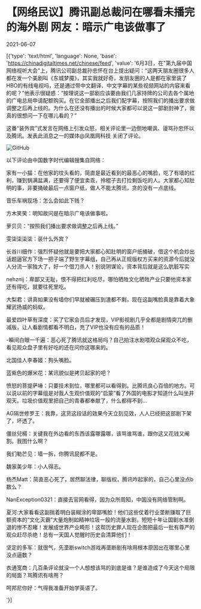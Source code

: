 # 【网络民议】腾讯副总裁问在哪看未播完的海外剧  网友：暗示广电该做事了

2021-06-07

[{'type': 'text/html', 'language': None, 'base': 'https://chinadigitaltimes.net/chinese/feed', 'value': '6月3日，在&quot;第九届中国网络视听大会&quot;上，腾讯公司副总裁孙忠怀在台上提出疑问：“这两天朋友圈很多人都在发一个美剧叫《东城梦魇》，其实我就好奇，发朋友圈的人是都在家里装了HBO的有线电视吗，还是通过带中文翻译、中文字幕的某些视频网站的内容来看的呢？”他表示很疑惑：“按理说这一部剧应该要由我们几家持牌的公司去各个属地的广电总局申请配额购买。在它全部播出之后我们配字幕，按照我们的播出要求做调整之后再上线的。为什么在还没有播出的时候大家都可以说这一部剧封神了，我真的很想问一下在哪儿看的？”

这番“装外宾”式发言在网络上引发众怒，相关评论里一边倒地嘲讽、谩骂孙忠怀以及腾讯。发表此消息之一的媒体@凤凰网科技 关闭了评论。

![GitHub](https://chinadigitaltimes.net/chinese/files/2021/06/腾讯2.png)

以下评论由中国数字时代编辑搜集自网络：



家有一小猫：在他家的坟头看的，简直是最近看到的最恶心的嘴脸，吃了有墙的红利，赚到锅满盆满，还要得了便宜卖乖，拎棍子去打捡剩饭吃的人。大家都心知肚明的事，非要捅破最后一点窗户纸，做人不能太腾讯，贪的没有一点底线。

音乐车祸现场：怎么会如此下贱？

方木笑笑：明知故问是在暗示广电该做事啦。

萝贝贝：“按照我们播出要求做调整之后再上线。”

雯柒柒柒柒：装什么外宾？

长谷川细作：强烈怀疑他就是要把大家都心知肚明的窗户纸捅破，借这个机会炒出话题逼官方下场一把子端了野生字幕组，自己再从正规版权方买来的资源今后就没人分流一家独大了，好一个借刀杀人！别说阴谋论，资本背后就是这么肮脏写实

nehznij：卑鄙又无耻，恨不得把红利吃尽，哪怕牺牲文化牺牲产业只要他资本家还有得吃，就要往死里吃。

大梨君：讲真如果没有墙你们早就被碾压到渣都不剩，现在这副嘴脸真是靠着大象耀武扬威的蚂蚁。

最爱四叶草有深度：买了它家会员后才发现，VIP影视剧几乎全都是剧情突兀的删减版，让人看剧情都看不明白，充了VIP也没有应有的品质！

-瞬间白眼一千遍：恶心死了腾讯就这格局吗？自己拍注水剧喂观众屎观众不吃，看见观众盘子里有好吃的还在问你这哪来的。

北国佳人李春姬：狗头嘴脸。

蓝紫色的爆米花：某讯貌似是拷贝起家的吧？

愤怒的菩提萨埵：只要技术到位，哪里都可以看得到。比腾讯良心百倍的地方。可以说以前的字幕组是对我人生观价值观的“启蒙”看了外国的电影才知道什么叫坐井观天。垃圾价值观里把自己的青春都奉献了，什么都得不到&#8230;

AG隔世修罗王：我靠，这货这段话的效果今天立刻见效，人人已经把这部剧下架了，坏透了。

僵丝兒楊：关键我在外边看的东西该露哪露哪，该骂谁骂谁，跟你这又花钱又阉割。我图什么啊？

我们勒芒见：墙一拆，你腾讯屁都不是。

魏家美少年：小人得志。

杨杰Matt：简直恶心死了，居然聊法律，聊版权，腾讯咋起家的，自己心里没点b数么？

NanException0321：直接去官网看得，因为众所周知，中国没有网络管制啊。

夏河:大家看看这副揣着明白装糊涂的卑鄙嘴脸！他们这些仗着行业垄断赚取了巨额资本的“文化灭霸”大量炮制如精神垃圾一般的流量水剧，短短十年让国剧水准倒退的惨不忍睹！发展成世界产业畸形！这帮历史罪人现在企图把最后一批有尊严的观众赶尽杀绝！总有一天国人觉醒时历史会清算他们！

坚定的多军：就很气，先垄断switch游戏再垄断剧有啥用根本原因出在哪里心里没点逼数？

衣通宽商：几百条评论就没一个人想想该骂的到底是谁？是谁造成了今天这个局限的局面？骂腾讯有啥用？

呵邦尼你好：气得我准备开始学英语了。

'}]